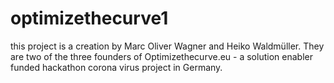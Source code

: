 # optimizethecurve1
this project is a creation by Marc Oliver Wagner and Heiko Waldmüller. They are two of the three founders of Optimizethecurve.eu - a solution enabler funded hackathon corona virus project in Germany. 
